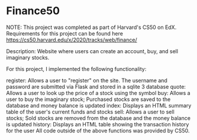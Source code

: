 # Finance50
NOTE: This project was completed as part of Harvard's CS50 on EdX. Requirements for this project can be found here https://cs50.harvard.edu/x/2020/tracks/web/finance/

Description: Website where users can create an account, buy, and sell imaginary stocks.

For this project, I implemented the following functionality:

register: Allows a user to "register" on the site. The username and password are submitted via Flask and stored in a sqlite 3 database
quote: Allows a user to look up the price of a stock using the symbol
buy: Allows a user to buy the imaginary stock; Purchased stocks are saved to the database and money balance is updated
index: Displays an HTML summary table of the user's current funds and stocks
sell: Allows a user to sell stocks; Sold stocks are removed from the database and the money balance is updated
history: Displays an HTML table showing the transaction history for the user
All code outside of the above functions was provided by CS50.
